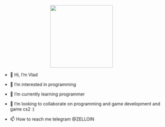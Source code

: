 <div id="header" align="center">
  <img src="https://i.gifer.com/7xxz.gif" width="200">
</div>

- 👋 Hi, I’m Vlad

- 👀 I’m interested in programming
  
- 🌱 I’m currently learning programmer
  
- 💞️ I’m looking to collaborate on programming and game development and game cs2 :)
  
- 📫 How to reach me telegram @ZELLOIN


